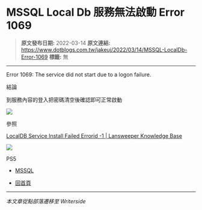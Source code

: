 # MSSQL Local Db 服務無法啟動 Error 1069

> **原文發布日期:** 2022-03-14
> **原文連結:** https://www.dotblogs.com.tw/jakeuj/2022/03/14/MSSQL-LocalDb-Error-1069
> **標籤:** 無

---

Error 1069: The service did not start due to a logon failure.

結論

到服務內容的登入把密碼清空後確認即可正常啟動

![](https://dotblogsfile.blob.core.windows.net/user/jakeuj/6a59a314-0d32-4fea-8a51-a20cc8e59e87/1647243366.jpg.jpg)

參照

[LocalDB Service Install Failed Errorid -1 | Lansweeper Knowledge Base](https://www.lansweeper.com/knowledgebase/lansweeper-localdb-errorid-1/)

![](https://card.psnprofiles.com/1/jakeuj.png)

PS5

* [MSSQL](/jakeuj/Tags?qq=MSSQL)

* [回首頁](/jakeuj)

---

*本文章從點部落遷移至 Writerside*
